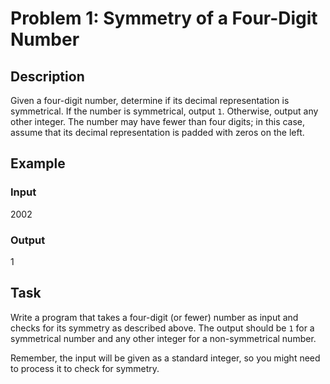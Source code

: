# Problem 1: Symmetry of a Four-Digit Number

## Description
Given a four-digit number, determine if its decimal representation is symmetrical. If the number is symmetrical, output `1`. Otherwise, output any other integer. The number may have fewer than four digits; in this case, assume that its decimal representation is padded with zeros on the left.

## Example

### Input
2002

### Output
1

## Task
Write a program that takes a four-digit (or fewer) number as input and checks for its symmetry as described above. The output should be `1` for a symmetrical number and any other integer for a non-symmetrical number.

Remember, the input will be given as a standard integer, so you might need to process it to check for symmetry.
